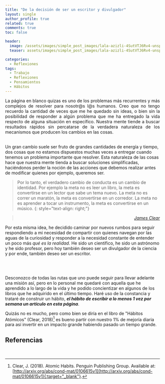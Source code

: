 ```yaml
---
title: "De la decisión de ser un escritor y divulgador"
layout: single
author_profile: true
related: true
comments: true
toc: false

header:
  image: /assets/images/simple_post_images/lala-azizli-4SutVTJ6Rv4-unsplash.jpg
  teaser: assets/images/simple_post_images/lala-azizli-4SutVTJ6Rv4-unsplash.jpg

categories:
  - Reflexiones
tags:
  - Trabajo
  - Reflexiones
  - Pensamientos
  - Hábitos
---
```

<p align="justify" markdown="1">
La página en blanco quizas es uno de los problemas más recurrentes y más complejos de resolver para nosotr@s l@s humanos. Creo que no tengo recuerdo la cantidad de veces que me he quedado sin ideas, o bien sin la posibilidad de responder a algún problema que me ha entregado la vida respecto de alguna situación en específico. Nuestra mente tiende a buscar resultados rápidos sin percatarse de la verdadera naturaleza de los mecanismos que producen los cambios en las cosas.

<br>
<br>

Un gran cambio suele ser fruto de grandes cantidades de energía y tiempo, dos cosas que no estamos dispuestos muchas veces a entregar cuando tenemos un problema importante que resolver. Esta naturaleza de las cosas hace que nuestra mente tienda a buscar soluciones simplificadas, haciéndonos perder la noción de las acciones que debemos realizar antes de modificar quienes por ejemplo, queremos ser.
</p>

> Por lo tanto, el verdadero cambio de conducta es un cambio de identidad. Por ejemplo la meta no es leer un libro, la meta es convertirse en un lector que sabe un tema nuevo. La meta no es correr un maratón, la meta es convertirse en un corredor. La meta no es aprender a tocar un instrumento, la meta es convertirse en un músico.
{: style="text-align: right;"}

> <cite style="text-align: right; display: block;"><a href="https://blackci.rocks/2021/08/habitos-atomicos-de-james-clear/" target="_blank">James Clear</a></cite>

<p align="justify" markdown="1">

Por esta misma idea, he decidido caminar por nuevos rumbos para seguir respondiendo a mi necesidad de compartir con quienes navegan por las aguas de la curiosidad y responder a la necesidad constante de entender un poco más *qué es la realidad*. He sido un científico, he sido un astrónomo y he sido profesor, pero hoy también deseo ser un divulgador de la ciencia y por ende, también deseo ser un escritor.

<br>
<br>

Desconozco de todas las rutas que uno puede seguir para llevar adelante una misión así, pero en lo personal me quedaré con aquella que he aprendido a lo largo de la vida y he podido concientizar en algunos de los libros que he adquirido en el último tiempo. Haré uso de la constancia y trataré de construir un hábito, ***el hábito de escribir a lo menos 1 vez por semana un artículo en esta página***.

Quizás no es mucho, pero como bien se diría en el libro de "Hábitos Atómicos" (Clear, 2018)[^Clear2018] es bueno partir con nuestro 1% de mejoría diaria para así invertir en un impacto grande habiendo pasado un tiempo grande.


</p>

## Referencias
‌
[^Clear2018]: Clear, J. (2018). Atomic Habits. Penguin Publishing Group. Available at: [http://arxiv.org/abs/cond-mat/0106615v1](http://arxiv.org/abs/cond-mat/0106615v1){:target="_blank"}.
